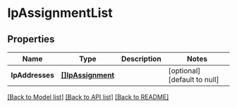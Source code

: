 # IpAssignmentList

## Properties
Name | Type | Description | Notes
------------ | ------------- | ------------- | -------------
**IpAddresses** | [**[]IpAssignment**](IPAssignment.md) |  | [optional] [default to null]

[[Back to Model list]](../README.md#documentation-for-models) [[Back to API list]](../README.md#documentation-for-api-endpoints) [[Back to README]](../README.md)


